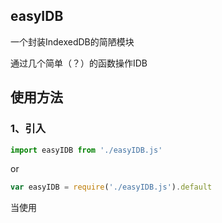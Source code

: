 ## easyIDB
一个封装IndexedDB的简陋模块

通过几个简单（？）的函数操作IDB

## 使用方法
### 1、引入
```js
import easyIDB from './easyIDB.js'
```
or
```js
var easyIDB = require('./easyIDB.js').default
```

当使用<script>标签引入时
打开easyIDB.js
注释以下语句
```js
// export default easyIDBMain
```
```html
<script src="./easyIDB.js"></script>
<script>
  var myIDB = easyIDBMain('mydatabase')
</script>
```


### 2、实例化一个easyIDB对象

实际上是调用了openDB方法,具体参数参考第三条第一个方法

```js
let myIDB = easyIDB(IDBName,newIndex)
```
如果name为空,则返回一个未绑定数据库的easyIDB对象,需要使用openDB打开数据库

实例化之后可以通过该实例的方法例如

```js
    myIDB.get(storeName,key,value)
```

来操作数据库

### 3、具体方法

#### function openDB(IDBName,newIndexs)
打开数据库，没有则创建

参数说明

|  参数名  |        类型     | 必须  |   说明    |
| :------: | :------------: | :--: | :-------------------: |
| IDBName |  string\object   |  是  |       数据库名      |
| newIndexs | array          |  否  |     store列表  |

当IDBName是字符串时，直接作为数据库名字，打开当前已存在的版本的数据库，不进行数据库更新

当IDBName为对象时，可以指定数据库版本进行强制更新，参考参数如下
```js
｛
    name:"myIDB",
    ver:10
｝
```
仅当数据库进行版本更新或者在该用户上第一次创建数据库，会根据newIndexs数组进行store的创建

参考的newIndexs数组
```js
[
  {
     name:"xxx",//storeName
     indexs:[//添加索引
         ｛
              name:"mystore",
              unique:false//是否唯一 默认false
          ｝,

              name:"mystore2",
              unique:true
          ｝,
     ],
     option:{
       keyPath:'id',//主键,默认 'id'
       autoIncrement:true//是否自增,默认 true
     }
  },
  {
     name:"xxxx",//storeName
     indexs:[//添加索引
         ｛
              name:"mystore",
              unique:false//是否唯一 默认false
          ｝,

              name:"mystore2",
              unique:true
          ｝,
     ],
     option:{
       keyPath:'id',//主键,默认 'id'
       autoIncrement:true//是否自增,默认 true
     }
  }
]
```

---

#### function get(storeName:string,key:string,value:string?regexp)

*这不是TS,只是方便看才这样写,下同

根据给定的storeName和key和value,在指定的store中寻找该对象,并返回一个数组(promise对象)

|  参数名  |        类型     | 必须  |   说明    |
| :------: | :------------: | :--: | :-------------------: |
| storeName |  string   |  是  |             |
| key | string          |  否  |     查找根据的键,既可以是主键也可以是索引  |
| value | string/regexp | 否| 查找值|

```js
async function(){
  let data = await myIDB.get('mystore','id','23')
  Array.isArray(data) // true
  data = await myIDB.get('mystore','name',/2$/)
  Array.isArray(data) // true
}
```
---

#### function push(storeName:string,data:object)

向指定的store添加记录

|  参数名  |        类型     | 必须  |   说明    |
| :------: | :------------: | :--: | :-------------------: |
| storeName |  string   |  是  |             |
| data | object/array          |  是  |     添加的数据  |

```js
myIDB.push('mystore',{name:'2233'})
myIDB.push('mystore',[
  {
    name:22
  },
  {
    name:33
  }
]])
```
---

#### function del(storeName:string,key:string,value:string)

在指定的store中删除一条记录

|  参数名  |        类型     | 必须  |   说明    |
| :------: | :------------: | :--: | :-------------------: |
| storeName |  string   |  是  |             |
| key | string          |  是  |     查找根据的键,既可以是主键也可以是索引  |
| value | string | 是| 查找值|

```js
async functin(){
  await myIDB.del('mystore','id','2')
}
```

---

#### function edit(storeName:string,key:string,value:string,newObject:object)

更新一条记录

|  参数名  |        类型     | 必须  |   说明    |
| :------: | :------------: | :--: | :-------------------: |
| storeName |  string   |  是  |             |
| key | string          |  是  |     查找根据的键,既可以是主键也可以是索引  |
| value | string | 是| 查找值|
| newObject| object | 是 | 更新的键值  |

```js
async functin(){
  await myIDB.edit('mystore','id','2',{name:"2233"})
}
```
